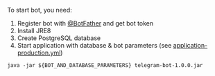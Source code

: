 To start bot, you need:
1. Register bot with [@BotFather](https://t.me/BotFather) and get bot token
2. Install JRE8
3. Create PostgreSQL database
4. Start application with database & bot parameters (see [application-production.yml](src/main/resources/application-production.yml))
```jshelllanguage
java -jar ${BOT_AND_DATABASE_PARAMETERS} telegram-bot-1.0.0.jar 
```